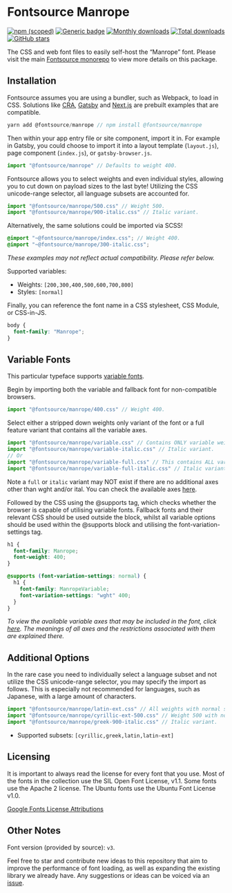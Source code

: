 # Fontsource Manrope

[![npm (scoped)](https://img.shields.io/npm/v/@fontsource/manrope?color=brightgreen)](https://www.npmjs.com/package/@fontsource/manrope) [![Generic badge](https://img.shields.io/badge/fontsource-passing-brightgreen)](https://github.com/fontsource/fontsource) [![Monthly downloads](https://badgen.net/npm/dm/@fontsource/manrope)](https://github.com/fontsource/fontsource) [![Total downloads](https://badgen.net/npm/dt/@fontsource/manrope)](https://github.com/fontsource/fontsource) [![GitHub stars](https://img.shields.io/github/stars/fontsource/fontsource.svg?style=social&label=Star)](https://github.com/fontsource/fontsource/stargazers)

The CSS and web font files to easily self-host the “Manrope” font. Please visit the main [Fontsource monorepo](https://github.com/fontsource/fontsource) to view more details on this package.

## Installation

Fontsource assumes you are using a bundler, such as Webpack, to load in CSS. Solutions like [CRA](https://create-react-app.dev/), [Gatsby](https://www.gatsbyjs.org/) and [Next.js](https://nextjs.org/) are prebuilt examples that are compatible.

```javascript
yarn add @fontsource/manrope // npm install @fontsource/manrope
```

Then within your app entry file or site component, import it in. For example in Gatsby, you could choose to import it into a layout template (`layout.js`), page component (`index.js`), or `gatsby-browser.js`.

```javascript
import "@fontsource/manrope" // Defaults to weight 400.
```

Fontsource allows you to select weights and even individual styles, allowing you to cut down on payload sizes to the last byte! Utilizing the CSS unicode-range selector, all language subsets are accounted for.

```javascript
import "@fontsource/manrope/500.css" // Weight 500.
import "@fontsource/manrope/900-italic.css" // Italic variant.
```

Alternatively, the same solutions could be imported via SCSS!

```scss
@import "~@fontsource/manrope/index.css"; // Weight 400.
@import "~@fontsource/manrope/300-italic.css";
```

_These examples may not reflect actual compatibility. Please refer below._

Supported variables:

- Weights: `[200,300,400,500,600,700,800]`
- Styles: `[normal]`

Finally, you can reference the font name in a CSS stylesheet, CSS Module, or CSS-in-JS.

```css
body {
  font-family: "Manrope";
}
```

## Variable Fonts

This particular typeface supports [variable fonts](https://developer.mozilla.org/en-US/docs/Web/CSS/CSS_Fonts/Variable_Fonts_Guide).

Begin by importing both the variable and fallback font for non-compatible browsers.

```js
import "@fontsource/manrope/400.css" // Weight 400.
```

Select either a stripped down weights only variant of the font or a full feature variant that contains all the variable axes.

```js
import "@fontsource/manrope/variable.css" // Contains ONLY variable weights and no other axes.
import "@fontsource/manrope/variable-italic.css" // Italic variant.
// Or
import "@fontsource/manrope/variable-full.css" // This contains ALL variable axes. Font files are larger.
import "@fontsource/manrope/variable-full-italic.css" // Italic variant.
```

Note a `full` or `italic` variant may NOT exist if there are no additional axes other than wght and/or ital. You can check the available axes [here](https://fonts.google.com/variablefonts).

Followed by the CSS using the @supports tag, which checks whether the browser is capable of utilising variable fonts. Fallback fonts and their relevant CSS should be used outside the block, whilst all variable options should be used within the @supports block and utilising the font-variation-settings tag.

```css
h1 {
  font-family: Manrope;
  font-weight: 400;
}

@supports (font-variation-settings: normal) {
  h1 {
    font-family: ManropeVariable;
    font-variation-settings: "wght" 400;
  }
}
```

_To view the available variable axes that may be included in the font, click [here](https://fonts.google.com/variablefonts). The meanings of all axes and the restrictions associated with them are explained there._

## Additional Options

In the rare case you need to individually select a language subset and not utilize the CSS unicode-range selector, you may specify the import as follows. This is especially not recommended for languages, such as Japanese, with a large amount of characters.

```javascript
import "@fontsource/manrope/latin-ext.css" // All weights with normal style included.
import "@fontsource/manrope/cyrillic-ext-500.css" // Weight 500 with normal style.
import "@fontsource/manrope/greek-900-italic.css" // Italic variant.
```

- Supported subsets: `[cyrillic,greek,latin,latin-ext]`

## Licensing

It is important to always read the license for every font that you use.
Most of the fonts in the collection use the SIL Open Font License, v1.1. Some fonts use the Apache 2 license. The Ubuntu fonts use the Ubuntu Font License v1.0.

[Google Fonts License Attributions](https://fonts.google.com/attribution)

## Other Notes

Font version (provided by source): `v3`.

Feel free to star and contribute new ideas to this repository that aim to improve the performance of font loading, as well as expanding the existing library we already have. Any suggestions or ideas can be voiced via an [issue](https://github.com/fontsource/fontsource/issues).
